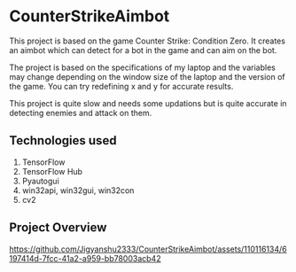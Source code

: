 # CounterStrikeAimbot
This project is based on the game Counter Strike: Condition Zero. It creates an aimbot which can detect for a bot in the game and can aim on the bot.

The project is based on the specifications of my laptop and the variables may change depending on the window size of the laptop and the version of the game. You can try redefining x and y for accurate results.

This project is quite slow and needs some updations but is quite accurate in detecting enemies and attack on them.

## Technologies used
1. TensorFlow
2. TensorFlow Hub
3. Pyautogui
4. win32api, win32gui, win32con
5. cv2

## Project Overview

https://github.com/Jigyanshu2333/CounterStrikeAimbot/assets/110116134/6197414d-7fcc-41a2-a959-bb78003acb42


